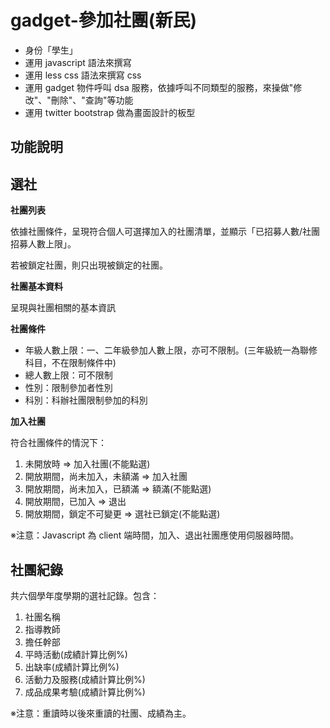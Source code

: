 gadget-參加社團(新民)
==========================

* 身份「學生」
* 運用 javascript 語法來撰寫
* 運用 less css 語法來撰寫 css
* 運用 gadget 物件呼叫 dsa 服務，依據呼叫不同類型的服務，來操做"修改"、"刪除"、"查詢"等功能
* 運用 twitter bootstrap 做為畫面設計的板型


功能說明
-------

選社
--

**社團列表**

依據社團條件，呈現符合個人可選擇加入的社團清單，並顯示「已招募人數/社團招募人數上限」。

若被鎖定社團，則只出現被鎖定的社團。

**社團基本資料**

呈現與社團相關的基本資訊

**社團條件**

 - 年級人數上限：一、二年級參加人數上限，亦可不限制。(三年級統一為聯修科目，不在限制條件中)
 - 總人數上限：可不限制
 - 性別：限制參加者性別
 - 科別：科辦社團限制參加的科別

**加入社團**

符合社團條件的情況下：

 1. 未開放時 => 加入社團(不能點選)
 2. 開放期間，尚未加入，未額滿 => 加入社團
 3. 開放期間，尚未加入，已額滿 => 額滿(不能點選)
 4. 開放期間，已加入 => 退出
 5. 開放期間，鎖定不可變更 => 選社已鎖定(不能點選)


※注意：Javascript 為 client 端時間，加入、退出社團應使用伺服器時間。

社團紀錄
--

共六個學年度學期的選社記錄。包含：

 1. 社團名稱
 2. 指導教師
 3. 擔任幹部
 4. 平時活動(成績計算比例%)
 5. 出缺率(成績計算比例%)
 6. 活動力及服務(成績計算比例%)
 7. 成品成果考驗(成績計算比例%)

※注意：重讀時以後來重讀的社團、成績為主。


